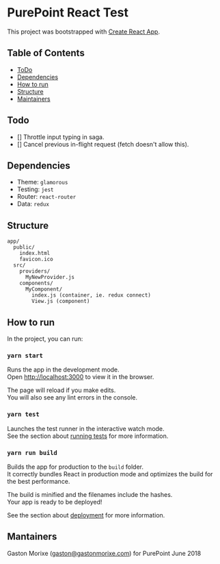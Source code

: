 # PurePoint React Test

This project was bootstrapped with [Create React App](https://github.com/facebookincubator/create-react-app).

## Table of Contents

- [ToDo](#todo)
- [Dependencies](#dependencies)
- [How to run](#how-to-run)
- [Structure](#structure)
- [Maintainers](#mantainers)

## Todo

- [] Throttle input typing in saga.
- [] Cancel previous in-flight request (fetch doesn't allow this).

## Dependencies

- Theme: `glamorous`
- Testing: `jest`
- Router: `react-router`
- Data: `redux`

## Structure

```
app/
  public/
    index.html
    favicon.ico
  src/
    providers/
      MyNewProvider.js
    components/
      MyComponent/
        index.js (container, ie. redux connect)
        View.js (component)
```

## How to run

In the project, you can run:

### `yarn start`

Runs the app in the development mode.<br>
Open [http://localhost:3000](http://localhost:3000) to view it in the browser.

The page will reload if you make edits.<br>
You will also see any lint errors in the console.

### `yarn test`

Launches the test runner in the interactive watch mode.<br>
See the section about [running tests](#running-tests) for more information.

### `yarn run build`

Builds the app for production to the `build` folder.<br>
It correctly bundles React in production mode and optimizes the build for the best performance.

The build is minified and the filenames include the hashes.<br>
Your app is ready to be deployed!

See the section about [deployment](#deployment) for more information.

## Mantainers

Gaston Morixe (gaston@gastonmorixe.com)
for PurePoint
June 2018
